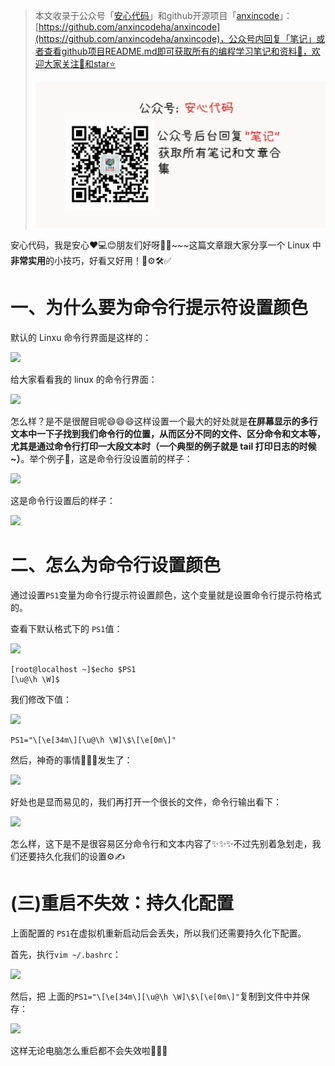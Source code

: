 > 本文收录于公众号「[安心代码](https://www.yuque.com/anxincode/dhdqgs/kbur0qozkulu6413?singleDoc#%20%E3%80%8A%E5%85%AC%E4%BC%97%E5%8F%B7%E5%9C%B0%E5%9D%80%E3%80%8B)」和github开源项目「[anxincode](https://github.com/anxincodeha/anxincode)」：[https://github.com/anxincodeha/anxincode](https://github.com/anxincodeha/anxincode)，公众号内回复「笔记」或者查看github项目README.md即可获取所有的编程学习笔记和资料📝，欢迎大家关注👀和star⭐
>
> ![欢迎关注公众号“安心代码”](https://raw.githubusercontent.com/anxincodeha/anxincode/refs/heads/main/%E6%AC%A2%E8%BF%8E%E5%85%B3%E6%B3%A8%E5%85%AC%E4%BC%97%E5%8F%B7%E2%80%9C%E5%AE%89%E5%BF%83%E4%BB%A3%E7%A0%81%E2%80%9D.png)
>

安心代码，我是安心❤️💻😊朋友们好呀👋✨~~~这篇文章跟大家分享一个 Linux 中**非常实用**的小技巧，好看又好用！📝⚙️🛠️✅

# 一、为什么要为命令行提示符设置颜色
默认的 Linxu 命令行界面是这样的：

![](https://cdn.nlark.com/yuque/0/2025/png/50835397/1736517874350-938aa7e8-4dce-4681-b8d5-a4e6affe7732.png)

给大家看看我的 linux 的命令行界面：

![](https://cdn.nlark.com/yuque/0/2025/png/50835397/1736520711932-9dc9b029-23b6-4e16-92ce-ee75623d9579.png)

怎么样？是不是很醒目呢😄😄😄这样设置一个最大的好处就是**在屏幕显示的多行文本中一下子找到我们命令行的位置，从而区分不同的文件、区分命令和文本等，尤其是通过命令行打印一大段文本时（一个典型的例子就是 tail 打印日志的时候~）**。举个例子🌰，这是命令行没设置前的样子：

![](https://cdn.nlark.com/yuque/0/2025/png/50835397/1736517785275-f323de0a-6b19-4d57-a641-758bb46e9310.png)

这是命令行设置后的样子：

![](https://cdn.nlark.com/yuque/0/2025/png/50835397/1736520037235-093ba918-ee63-406a-bc1f-5e3d75d406f3.png)

# 二、怎么为命令行设置颜色
通过设置`PS1`变量为命令行提示符设置颜色，这个变量就是设置命令行提示符格式的。

查看下默认格式下的 `PS1`值：

![](https://cdn.nlark.com/yuque/0/2025/png/50835397/1736519369206-ddf718c4-3363-4b24-8a83-2ff8136e8139.png)

```shell
[root@localhost ~]$echo $PS1
[\u@\h \W]$
```

我们修改下值：

![](https://cdn.nlark.com/yuque/0/2025/png/50835397/1736519894110-e2fe82ac-773f-4bf7-8944-f27094b47f5f.png)

```shell
PS1="\[\e[34m\][\u@\h \W]\$\[\e[0m\]"
```

然后，神奇的事情🌟🌟🌟发生了：

![](https://cdn.nlark.com/yuque/0/2025/png/50835397/1736519939274-71bff213-2e38-43e8-b737-7ee815def803.png)

好处也是显而易见的，我们再打开一个很长的文件，命令行输出看下：

![](https://cdn.nlark.com/yuque/0/2025/png/50835397/1736520037235-093ba918-ee63-406a-bc1f-5e3d75d406f3.png)

怎么样，这下是不是很容易区分命令行和文本内容了✨✨✨不过先别着急划走，我们还要持久化我们的设置⚙️✍️

# (三)重启不失效：持久化配置
上面配置的 `PS1`在虚拟机重新启动后会丢失，所以我们还需要持久化下配置。

首先，执行`vim ~/.bashrc`：

![](https://cdn.nlark.com/yuque/0/2025/png/50835397/1736520361506-61a3f0b8-bb78-4801-bc46-34dee1df8a93.png)

然后，把 上面的`PS1="\[\e[34m\][\u@\h \W]\$\[\e[0m\]"`复制到文件中并保存：

![](https://cdn.nlark.com/yuque/0/2025/png/50835397/1736520518700-2d3bd782-4a43-4f05-a3ab-0d1e058bed24.png)

这样无论电脑怎么重启都不会失效啦🌈🎉👏





